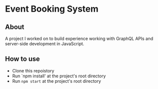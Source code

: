 # Event Booking System

## About
A project I worked on to build experience working with GraphQL APIs and server-side development in JavaScript.

## How to use
- Clone this repoistory
- Run `npm install' at the project's root directory
- Run `npm start` at the project's root directory
